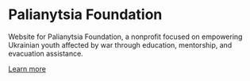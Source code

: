 # Palianytsia Foundation

Website for Palianytsia Foundation, a nonprofit focused on empowering Ukrainian youth affected by war through education, mentorship, and evacuation assistance.

[Learn more](https://pgds.xyz/)
